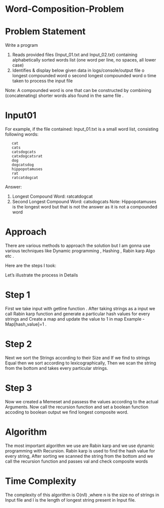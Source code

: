 # Word-Composition-Problem

# Problem Statement
Write a program 
1. Reads provided files (Input_01.txt and Input_02.txt) containing alphabetically sorted words list (one
word per line, no spaces, all lower case)
2. Identifies & display below given data in logs/console/output file
o longest compounded word
o second longest compounded word
o time taken to process the input file 

Note: A compounded word is one that can be constructed by combining (concatenating) shorter words
also found in the same file .

# Input01

For example, if the file contained:
Input_01.txt is a small word list, consisting following words:


       cat
       cats
       catsdogcats
       catxdogcatsrat
       dog
       dogcatsdog
       hippopotamuses
       rat
       ratcatdogcat
       
Answer:
1. Longest Compound Word: ratcatdogcat
2. Second Longest Compound Word: catsdogcats
Note:
Hippopotamuses is the longest word but that is not the answer as it is not a compounded word



Approach
========

There are various methods to approach the solution but I am gonna use various techniques like Dynamic programming , Hashing , Rabin karp Algo etc .

Here are the steps I took:


Let’s illustrate the process in Details

# Step 1
First we take input with getline function . After taking strings as a input we call Rabin karp function and generate a particular hash values for every strings and Create a map and update the value to 1 in map Example - Map[hash_value]=1 .

# Step 2
Next we sort the Strings according to their Size and If we find to strings Equal then we sort according to lexicographically, Then we scan the string from the bottom and takes every particular strings.

# Step 3
Now we created a Memeset and passess the values according to the actual Arguments.
Now call the recursion function and set a boolean function accoding to boolean output we find longest composite word.




Algorithm 
========

The most important algorithm we use are Rabin karp and we use dynamic programming with Recursion.
Rabin karp is used to find the hash value for every string,
After sorting we scanned the string from the bottom and we call the recursion function and passes val and check composite words 


   
   


Time Complexity
========

The complexity of this algorithm is O(n*l*l) ,where n is the size no of strings in Input file and l is the length of longest string present in Input file.







